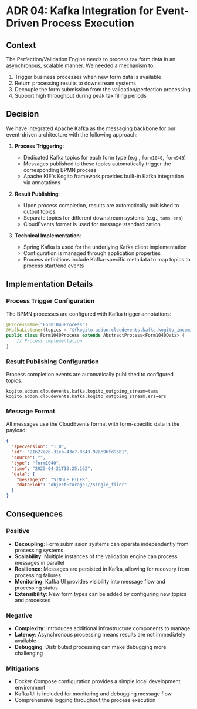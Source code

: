 # ADR 04: Kafka Integration for Event-Driven Process Execution

## Context

The Perfection/Validation Engine needs to process tax form data in an asynchronous, scalable manner. We needed a mechanism to:

1. Trigger business processes when new form data is available
2. Return processing results to downstream systems
3. Decouple the form submission from the validation/perfection processing
4. Support high throughput during peak tax filing periods

## Decision

We have integrated Apache Kafka as the messaging backbone for our event-driven architecture with the following approach:

1. **Process Triggering**: 
   - Dedicated Kafka topics for each form type (e.g., `form1040`, `form943`)
   - Messages published to these topics automatically trigger the corresponding BPMN process
   - Apache KIE's Kogito framework provides built-in Kafka integration via annotations

2. **Result Publishing**:
   - Upon process completion, results are automatically published to output topics
   - Separate topics for different downstream systems (e.g., `tams`, `ers`)
   - CloudEvents format is used for message standardization

3. **Technical Implementation**:
   - Spring Kafka is used for the underlying Kafka client implementation
   - Configuration is managed through application properties
   - Process definitions include Kafka-specific metadata to map topics to process start/end events

## Implementation Details

### Process Trigger Configuration

The BPMN processes are configured with Kafka trigger annotations:

```java
@ProcessName("Form1040Process")
@KafkaListener(topics = "${kogito.addon.cloudevents.kafka.kogito_incoming_stream.form1040}")
public class Form1040Process extends AbstractProcess<Form1040Data> {
    // Process implementation
}
```

### Result Publishing Configuration

Process completion events are automatically published to configured topics:

```properties
kogito.addon.cloudevents.kafka.kogito_outgoing_stream=tams
kogito.addon.cloudevents.kafka.kogito_outgoing_stream.ers=ers
```

### Message Format

All messages use the CloudEvents format with form-specific data in the payload:

```json
{
  "specversion": "1.0",
  "id": "21627e26-31eb-43e7-8343-92a696fd96b1",
  "source": "",
  "type": "form1040", 
  "time": "2025-04-21T13:25:16Z",
  "data": {
    "messageId": "SINGLE_FILER",
    "dataBlob": "objectStorage://single_filer"
  }
}
```

## Consequences

### Positive

- **Decoupling**: Form submission systems can operate independently from processing systems
- **Scalability**: Multiple instances of the validation engine can process messages in parallel
- **Resilience**: Messages are persisted in Kafka, allowing for recovery from processing failures
- **Monitoring**: Kafka UI provides visibility into message flow and processing status
- **Extensibility**: New form types can be added by configuring new topics and processes

### Negative

- **Complexity**: Introduces additional infrastructure components to manage
- **Latency**: Asynchronous processing means results are not immediately available
- **Debugging**: Distributed processing can make debugging more challenging

### Mitigations

- Docker Compose configuration provides a simple local development environment
- Kafka UI is included for monitoring and debugging message flow
- Comprehensive logging throughout the process execution
